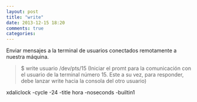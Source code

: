 ```yaml
---
layout: post
title: "write"
date: 2013-12-15 18:20
comments: true
categories: 
---
```

Enviar mensajes a la terminal de usuarios conectados remotamente a nuestra máquina.

>$ write usuario /dev/pts/15  (Iniciar el promt para la comunicación con el usuario de la terminal número 15. Este a su vez, para responder, debe lanzar write hacia la consola del otro usuario)

xdaliclock -cycle -24 -title hora -noseconds -builtin1

